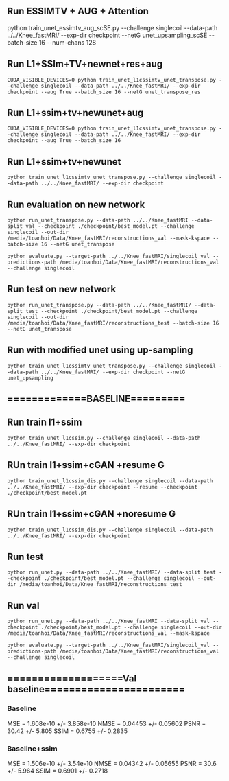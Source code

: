 
## Run ESSIMTV + AUG + Attention
python train_unet_essimtv_aug_scSE.py --challenge singlecoil --data-path ../../Knee_fastMRI/ --exp-dir checkpoint --netG unet_upsampling_scSE --batch-size 16 --num-chans 128


## Run L1+SSIm+TV+newnet+res+aug
```
CUDA_VISIBLE_DEVICES=0 python train_unet_l1cssimtv_unet_transpose.py --challenge singlecoil --data-path ../../Knee_fastMRI/ --exp-dir checkpoint --aug True --batch_size 16 --netG unet_transpose_res
```
## Run L1+ssim+tv+newunet+aug
```
CUDA_VISIBLE_DEVICES=0 python train_unet_l1cssimtv_unet_transpose.py --challenge singlecoil --data-path ../../Knee_fastMRI/ --exp-dir checkpoint --aug True --batch_size 16
```

## Run L1+ssim+tv+newunet
```
python train_unet_l1cssimtv_unet_transpose.py --challenge singlecoil --data-path ../../Knee_fastMRI/ --exp-dir checkpoint
```

## Run evaluation on new network
```
python run_unet_transpose.py --data-path ../../Knee_fastMRI --data-split val --checkpoint ./checkpoint/best_model.pt --challenge singlecoil --out-dir /media/toanhoi/Data/Knee_fastMRI/reconstructions_val --mask-kspace --batch-size 16 --netG unet_transpose
```

```
python evaluate.py --target-path ../../Knee_fastMRI/singlecoil_val --predictions-path /media/toanhoi/Data/Knee_fastMRI/reconstructions_val --challenge singlecoil
```
## Run test on new network

```
python run_unet_transpose.py --data-path ../../Knee_fastMRI/ --data-split test --checkpoint ./checkpoint/best_model.pt --challenge singlecoil --out-dir /media/toanhoi/Data/Knee_fastMRI/reconstructions_test --batch-size 16 --netG unet_transpose
```

## Run with modified unet using up-sampling
```
python train_unet_l1cssimtv_unet_transpose.py --challenge singlecoil --data-path ../../Knee_fastMRI/ --exp-dir checkpoint --netG unet_upsampling
```
## =============BASELINE=========

## Run train l1+ssim
```
python train_unet_l1cssim.py --challenge singlecoil --data-path ../../Knee_fastMRI/ --exp-dir checkpoint
```
## RUn train l1+ssim+cGAN +resume G
```
python train_unet_l1cssim_dis.py --challenge singlecoil --data-path ../../Knee_fastMRI/ --exp-dir checkpoint --resume --checkpoint ./checkpoint/best_model.pt
```
## RUn train l1+ssim+cGAN +noresume G
```
python train_unet_l1cssim_dis.py --challenge singlecoil --data-path ../../Knee_fastMRI/ --exp-dir checkpoint
```

## Run test
```
python run_unet.py --data-path ../../Knee_fastMRI/ --data-split test --checkpoint ./checkpoint/best_model.pt --challenge singlecoil --out-dir /media/toanhoi/Data/Knee_fastMRI/reconstructions_test
```
## Run val
```
python run_unet.py --data-path ../../Knee_fastMRI --data-split val --checkpoint ./checkpoint/best_model.pt --challenge singlecoil --out-dir /media/toanhoi/Data/Knee_fastMRI/reconstructions_val --mask-kspace
```
```
python evaluate.py --target-path ../../Knee_fastMRI/singlecoil_val --predictions-path /media/toanhoi/Data/Knee_fastMRI/reconstructions_val --challenge singlecoil
```

## ===================Val baseline=======================
### Baseline
MSE = 1.608e-10 +/- 3.858e-10 NMSE = 0.04453 +/- 0.05602 PSNR = 30.42 +/- 5.805 SSIM = 0.6755 +/- 0.2835 
### Baseline+ssim
MSE = 1.506e-10 +/- 3.54e-10 NMSE = 0.04342 +/- 0.05655 PSNR = 30.6 +/- 5.964 SSIM = 0.6901 +/- 0.2718
